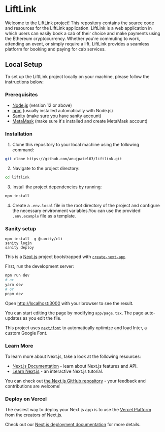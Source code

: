 # LiftLink

Welcome to the LiftLink project! This repository contains the source code and resources for the LiftLink application. LiftLink is a web application in which users can easily book a cab of their choice and make payments using the Ethereum cryptocurrency. Whether you're commuting to work, attending an event, or simply require a lift, LiftLink provides a seamless platform for booking and paying for cab services.

## Local Setup

To set up the LiftLink project locally on your machine, please follow the instructions below:

### Prerequisites

- [Node.js](https://nodejs.org) (version 12 or above)
- [npm](https://www.npmjs.com) (usually installed automatically with Node.js)
- [Sanity](https://www.sanity.io/) (make sure you have sanity account)
- [MetaMask](https://metamask.io/) (make sure it's installed and create MetaMask account)

### Installation

1. Clone this repository to your local machine using the following command:

```bash
git clone https://github.com/anujpatel03/liftlink.git
```

2. Navigate to the project directory:

```bash
cd liftlink
```

3. Install the project dependencies by running:

```bash
npm install
```


4. Create a `.env.local` file in the root directory of the project and configure the necessary environment variables.You can use the provided `.env.example` file as a template.

### Sanity setup
```
npm install -g @sanity/cli
sanity login
sanity deploy
```

This is a [Next.js](https://nextjs.org/) project bootstrapped with [`create-next-app`](https://github.com/vercel/next.js/tree/canary/packages/create-next-app).

First, run the development server:

```bash
npm run dev
# or
yarn dev
# or
pnpm dev
```

Open [http://localhost:3000](http://localhost:3000) with your browser to see the result.

You can start editing the page by modifying `app/page.tsx`. The page auto-updates as you edit the file.

This project uses [`next/font`](https://nextjs.org/docs/basic-features/font-optimization) to automatically optimize and load Inter, a custom Google Font.

### Learn More

To learn more about Next.js, take a look at the following resources:

- [Next.js Documentation](https://nextjs.org/docs) - learn about Next.js features and API.
- [Learn Next.js](https://nextjs.org/learn) - an interactive Next.js tutorial.

You can check out [the Next.js GitHub repository](https://github.com/vercel/next.js/) - your feedback and contributions are welcome!

### Deploy on Vercel

The easiest way to deploy your Next.js app is to use the [Vercel Platform](https://vercel.com/new?utm_medium=default-template&filter=next.js&utm_source=create-next-app&utm_campaign=create-next-app-readme) from the creators of Next.js.

Check out our [Next.js deployment documentation](https://nextjs.org/docs/deployment) for more details.
